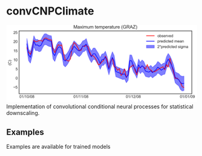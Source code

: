 # convCNPClimate
![alt text](graz_tmax.png)
Implementation of convolutional conditional neural processes for statistical downscaling. 

## Examples
Examples are available for trained models

